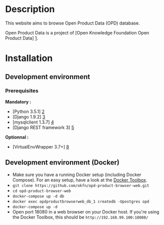 # Description

This website aims to browse Open Product Data (OPD) database.

Open Product Data is a project of [Open Knowledge Foundation Open Product Data] [1].

[1]: <http://product.okfn.org> "OKFN Open Product Data website"

# Installation

## Development environment

### Prerequisites

**Mandatory :**

* [Python 3.5.1] [2]
* [Django 1.9.2] [3]
* [mysqlclient 1.3.7] [4]
* [Django REST framework 3] [5]

[2]: <http://www.python.org/getit/> "Python install documentation"
[3]: <https://www.djangoproject.com/download/> "How to get Django"
[4]: <http://www.lfd.uci.edu/~gohlke/pythonlibs/#mysqlclient> "Unofficial Windows Binaries for Python Extension Packages"
[5]: <http://www.django-rest-framework.org/#installation> "Django REST framework - Installation"

**Optionnal :**

* [VirtualEnvWrapper 3.7+] [8]

[8]: <http://virtualenvwrapper.readthedocs.org/en/latest/install.html#basic-installation> "VirtualEnvWrapper install documentation"


## Development environment (Docker)

* Make sure you have a running Docker setup (including Docker Compose). For an easy setup, have a look at the [Docker Toolbox](https://www.docker.com/products/docker-toolbox).
* `git clone https://github.com/okfn/opd-product-browser-web.git`
* `cd opd-product-browser-web`
* `docker-compose up -d db`
* `docker exec opdproductbrowserweb_db_1 createdb -Upostgres opd`
* `docker-compose up -d`
* Open port 18080 in a web browser on your Docker host. If you're using the Docker Toolbox, this should be `http://192.168.99.100:18080/`
